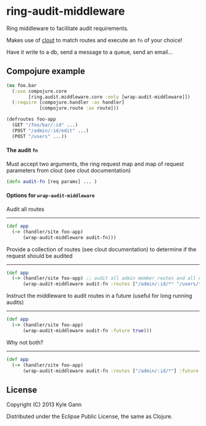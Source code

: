 # ring-audit-middleware

Ring middleware to facilitate audit requirements.

Makes use of [clout](https://github.com/weavejester/clout) to match routes and execute an ```fn``` of your choice!

Have it write to a db, send a message to a queue, send an email...

## Compojure example

```clojure
(ns foo.bar
  (:use compojure.core
        [ring.audit.middleware.core :only [wrap-audit-middleware]])
  (:require [compojure.handler :as handler]
            [compojure.route :as route]))

(defroutes foo-app
  (GET "/foo/bar/:id" ...)
  (POST "/admin/:id/edit" ...)
  (POST "/users" ...))
```

#### The audit ```fn```

Must accept two arguments, the ring request map and map of request parameters from clout (see clout documentation)
```clojure
(defn audit-fn [req params] ... )
```

#### Options for ```wrap-audit-middleware```

Audit all routes
- - -
```clojure
(def app
  (-> (handler/site foo-app)
      (wrap-audit-middleware audit-fn)))
```

Provide a collection of routes (see clout documentation) to determine if the request should be audited
- - -
```clojure
(def app
  (-> (handler/site foo-app) ;; audit all admin member routes and all user routes
      (wrap-audit-middleware audit-fn :routes ["/admin/:id/*" "/users/*"])))
```

Instruct the middleware to audit routes in a future (useful for long running audits)
- - -
```clojure
(def app
  (-> (handler/site foo-app)
      (wrap-audit-middleware audit-fn :future true)))
```

Why not both?
- - -
```clojure
(def app
  (-> (handler/site foo-app)
      (wrap-audit-middleware audit-fn :routes ["/admin/:id/*"] :future true)))
```

## License

Copyright (C) 2013 Kyle Gann

Distributed under the Eclipse Public License, the same as Clojure.
